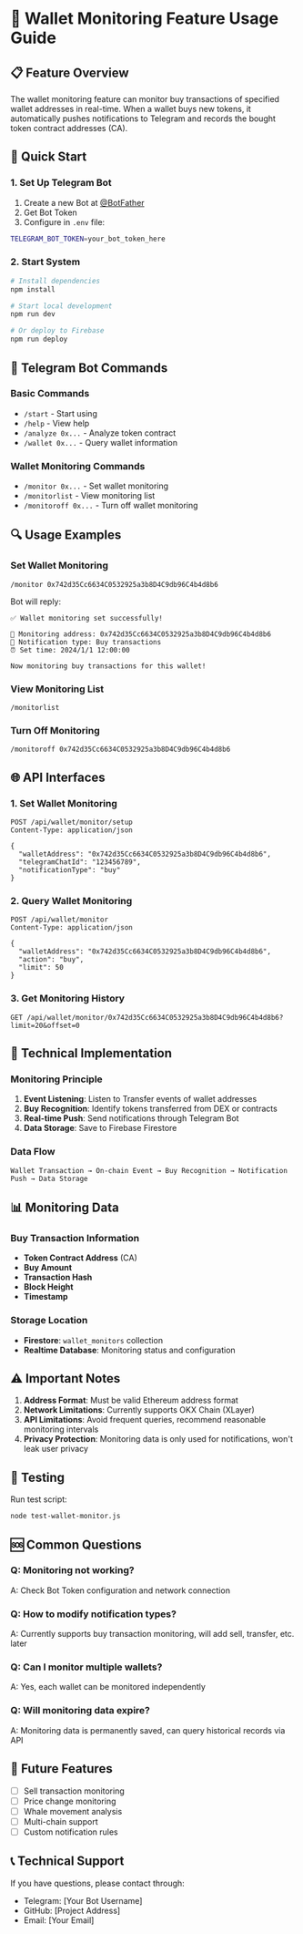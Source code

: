 # 🔔 Wallet Monitoring Feature Usage Guide

## 📋 Feature Overview

The wallet monitoring feature can monitor buy transactions of specified wallet addresses in real-time. When a wallet buys new tokens, it automatically pushes notifications to Telegram and records the bought token contract addresses (CA).

## 🚀 Quick Start

### 1. Set Up Telegram Bot

1. Create a new Bot at [@BotFather](https://t.me/botfather)
2. Get Bot Token
3. Configure in `.env` file:
```bash
TELEGRAM_BOT_TOKEN=your_bot_token_here
```

### 2. Start System

```bash
# Install dependencies
npm install

# Start local development
npm run dev

# Or deploy to Firebase
npm run deploy
```

## 📱 Telegram Bot Commands

### Basic Commands
- `/start` - Start using
- `/help` - View help
- `/analyze 0x...` - Analyze token contract
- `/wallet 0x...` - Query wallet information

### Wallet Monitoring Commands
- `/monitor 0x...` - Set wallet monitoring
- `/monitorlist` - View monitoring list
- `/monitoroff 0x...` - Turn off wallet monitoring

## 🔍 Usage Examples

### Set Wallet Monitoring
```
/monitor 0x742d35Cc6634C0532925a3b8D4C9db96C4b4d8b6
```

Bot will reply:
```
✅ Wallet monitoring set successfully!

📍 Monitoring address: 0x742d35Cc6634C0532925a3b8D4C9db96C4b4d8b6
🔔 Notification type: Buy transactions
⏰ Set time: 2024/1/1 12:00:00

Now monitoring buy transactions for this wallet!
```

### View Monitoring List
```
/monitorlist
```

### Turn Off Monitoring
```
/monitoroff 0x742d35Cc6634C0532925a3b8D4C9db96C4b4d8b6
```

## 🌐 API Interfaces

### 1. Set Wallet Monitoring
```http
POST /api/wallet/monitor/setup
Content-Type: application/json

{
  "walletAddress": "0x742d35Cc6634C0532925a3b8D4C9db96C4b4d8b6",
  "telegramChatId": "123456789",
  "notificationType": "buy"
}
```

### 2. Query Wallet Monitoring
```http
POST /api/wallet/monitor
Content-Type: application/json

{
  "walletAddress": "0x742d35Cc6634C0532925a3b8D4C9db96C4b4d8b6",
  "action": "buy",
  "limit": 50
}
```

### 3. Get Monitoring History
```http
GET /api/wallet/monitor/0x742d35Cc6634C0532925a3b8D4C9db96C4b4d8b6?limit=20&offset=0
```

## 🔧 Technical Implementation

### Monitoring Principle
1. **Event Listening**: Listen to Transfer events of wallet addresses
2. **Buy Recognition**: Identify tokens transferred from DEX or contracts
3. **Real-time Push**: Send notifications through Telegram Bot
4. **Data Storage**: Save to Firebase Firestore

### Data Flow
```
Wallet Transaction → On-chain Event → Buy Recognition → Notification Push → Data Storage
```

## 📊 Monitoring Data

### Buy Transaction Information
- **Token Contract Address** (CA)
- **Buy Amount**
- **Transaction Hash**
- **Block Height**
- **Timestamp**

### Storage Location
- **Firestore**: `wallet_monitors` collection
- **Realtime Database**: Monitoring status and configuration

## ⚠️ Important Notes

1. **Address Format**: Must be valid Ethereum address format
2. **Network Limitations**: Currently supports OKX Chain (XLayer)
3. **API Limitations**: Avoid frequent queries, recommend reasonable monitoring intervals
4. **Privacy Protection**: Monitoring data is only used for notifications, won't leak user privacy

## 🧪 Testing

Run test script:
```bash
node test-wallet-monitor.js
```

## 🆘 Common Questions

### Q: Monitoring not working?
A: Check Bot Token configuration and network connection

### Q: How to modify notification types?
A: Currently supports buy transaction monitoring, will add sell, transfer, etc. later

### Q: Can I monitor multiple wallets?
A: Yes, each wallet can be monitored independently

### Q: Will monitoring data expire?
A: Monitoring data is permanently saved, can query historical records via API

## 🔮 Future Features

- [ ] Sell transaction monitoring
- [ ] Price change monitoring
- [ ] Whale movement analysis
- [ ] Multi-chain support
- [ ] Custom notification rules

## 📞 Technical Support

If you have questions, please contact through:
- Telegram: [Your Bot Username]
- GitHub: [Project Address]
- Email: [Your Email]

